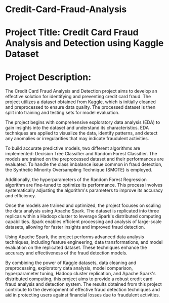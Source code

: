 # Credit-Card-Fraud-Analysis

# Project Title: Credit Card Fraud Analysis and Detection using Kaggle Dataset

# Project Description:
The Credit Card Fraud Analysis and Detection project aims to develop an effective solution for identifying and preventing credit card fraud. The project utilizes a dataset obtained from Kaggle, which is initially cleaned and preprocessed to ensure data quality. The processed dataset is then split into training and testing sets for model evaluation.

The project begins with comprehensive exploratory data analysis (EDA) to gain insights into the dataset and understand its characteristics. EDA techniques are applied to visualize the data, identify patterns, and detect any anomalies or irregularities that may indicate fraudulent activities.

To build accurate predictive models, two different algorithms are implemented: Decision Tree Classifier and Random Forest Classifier. The models are trained on the preprocessed dataset and their performances are evaluated. To handle the class imbalance issue common in fraud detection, the Synthetic Minority Oversampling Technique (SMOTE) is employed.

Additionally, the hyperparameters of the Random Forest Regression algorithm are fine-tuned to optimize its performance. This process involves systematically adjusting the algorithm's parameters to improve its accuracy and efficiency.

Once the models are trained and optimized, the project focuses on scaling the data analysis using Apache Spark. The dataset is replicated into three replicas within a Hadoop cluster to leverage Spark's distributed computing capabilities. Spark enables efficient processing and analysis of large-scale datasets, allowing for faster insights and improved fraud detection.

Using Apache Spark, the project performs advanced data analysis techniques, including feature engineering, data transformations, and model evaluation on the replicated dataset. These techniques enhance the accuracy and effectiveness of the fraud detection models.

By combining the power of Kaggle datasets, data cleaning and preprocessing, exploratory data analysis, model comparison, hyperparameter tuning, Hadoop cluster replication, and Apache Spark's distributed computing, this project aims to provide a robust credit card fraud analysis and detection system. The results obtained from this project contribute to the development of effective fraud detection techniques and aid in protecting users against financial losses due to fraudulent activities.
